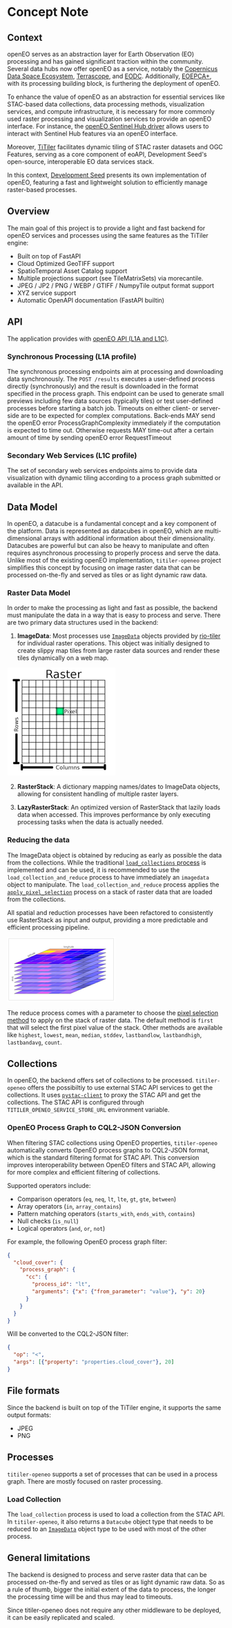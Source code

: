 # Concept Note

## Context

openEO serves as an abstraction layer for Earth Observation (EO) processing and has gained significant traction within the community. Several data hubs now offer openEO as a service, notably the [Copernicus Data Space Ecosystem](https://dataspace.copernicus.eu/analyse/openeo), [Terrascope](https://terrascope.be), and [EODC](https://openeo.cloud/). Additionally, [EOEPCA+](https://eoepca.readthedocs.io/projects/processing/en/latest/design/processing-engine/openeo/), with its processing building block, is furthering the deployment of openEO.

To enhance the value of openEO as an abstraction for essential services like STAC-based data collections, data processing methods, visualization services, and compute infrastructure, it is necessary for more commonly used raster processing and visualization services to provide an openEO interface. For instance, the [openEO Sentinel Hub driver](https://github.com/Open-EO/openeo-sentinelhub-python-driver) allows users to interact with Sentinel Hub features via an openEO interface. 

Moreover, [TiTiler](https://github.com/developmentseed/titiler) facilitates dynamic tiling of STAC raster datasets and OGC Features, serving as a core component of eoAPI, Development Seed's open-source, interoperable EO data services stack.

In this context, [Development Seed](https://developmentseed.org/) presents its own implementation of openEO, featuring a fast and lightweight solution to efficiently manage raster-based processes.

## Overview

The main goal of this project is to provide a light and fast backend for openEO services and processes using the same features as the TiTiler engine:

- Built on top of FastAPI
- Cloud Optimized GeoTIFF support
- SpatioTemporal Asset Catalog support
- Multiple projections support (see TileMatrixSets) via morecantile.
- JPEG / JP2 / PNG / WEBP / GTIFF / NumpyTile output format support
- XYZ service support
- Automatic OpenAPI documentation (FastAPI builtin)

## API

The application provides with [openEO API (L1A and L1C)](https://openeo.org/documentation/1.0/developers/profiles/api.html#api-profiles).

### Synchronous Processing (L1A profile)

The synchronous processing endpoints aim at processing and downloading data synchronously.
The `POST /results` executes a user-defined process directly (synchronously) and the result is downloaded in the format specified in the process graph.
This endpoint can be used to generate small previews including few data sources (typically tiles) or test user-defined processes before starting a batch job.
Timeouts on either client- or server-side are to be expected for complex computations.
Back-ends MAY send the openEO error ProcessGraphComplexity immediately if the computation is expected to time out.
Otherwise requests MAY time-out after a certain amount of time by sending openEO error RequestTimeout

### Secondary Web Services (L1C profile)

The set of secondary web services endpoints aims to provide data visualization with dynamic tiling according to a process graph submitted or available in the API.

## Data Model

In openEO, a datacube is a fundamental concept and a key component of the platform. Data is represented as datacubes in openEO, which are multi-dimensional arrays with additional information about their dimensionality.
Datacubes are powerful but can also be heavy to manipulate and often requires asynchronous processing to properly process and serve the data.
Unlike most of the existing openEO implementation, `titiler-openeo` project simplifies this concept by focusing on image raster data that can be processed on-the-fly and served as tiles or as light dynamic raw data.

### Raster Data Model

In order to make the processing as light and fast as possible, the backend must manipulate the data in a way that is easy to process and serve.
There are two primary data structures used in the backend:

1. **ImageData**: Most processes use [`ImageData`](https://cogeotiff.github.io/rio-tiler/models/#imagedata) objects provided by [rio-tiler](https://cogeotiff.github.io/rio-tiler/) for individual raster operations. This object was initially designed to create slippy map tiles from large raster data sources and render these tiles dynamically on a web map.

![alt text](img/raster.png)

2. **RasterStack**: A dictionary mapping names/dates to ImageData objects, allowing for consistent handling of multiple raster layers.

3. **LazyRasterStack**: An optimized version of RasterStack that lazily loads data when accessed. This improves performance by only executing processing tasks when the data is actually needed.

### Reducing the data

The ImageData object is obtained by reducing as early as possible the data from the collections.
While the traditional [`load_collections` process](https://github.com/sentinel-hub/titiler-openeo/blob/43702f98cbe2b418c4399dbdefd8623af446b237/titiler/openeo/processes/data/load_collection.json#L2) is implemented and can be used, it is recommended to use the `load_collection_and_reduce` process to have immediately an `imagedata` object to manipulate. The `load_collection_and_reduce` process applies the [`apply_pixel_selection`](https://github.com/sentinel-hub/titiler-openeo/blob/main/titiler/openeo/processes/data/apply_pixel_selection.json) process on a stack of raster data that are loaded from the collections.

All spatial and reduction processes have been refactored to consistently use RasterStack as input and output, providing a more predictable and efficient processing pipeline.

![alt text](img/rasterstack.png)

The reduce process comes with a parameter to choose the [pixel selection method](https://github.com/sentinel-hub/titiler-openeo/blob/main/titiler/openeo/processes/data/apply_pixel_selection.json#L24) to apply on the stack of raster data. The default method is `first` that will select the first pixel value of the stack. Other methods are available like `highest`, `lowest`, `mean`, `median`, `stddev`, `lastbandlow`, `lastbandhigh`, `lastbandavg`, `count`.

## Collections

In openEO, the backend offers set of collections to be processed. `titiler-openeo` offers the possibiltiy to use external STAC API services to get the collections.
It uses [`pystac-client`](https://github.com/stac-utils/pystac-client) to proxy the STAC API and get the collections. The STAC API is configured through `TITILER_OPENEO_SERVICE_STORE_URL` environment variable.

### OpenEO Process Graph to CQL2-JSON Conversion

When filtering STAC collections using OpenEO properties, `titiler-openeo` automatically converts OpenEO process graphs to CQL2-JSON format, which is the standard filtering format for STAC API. This conversion improves interoperability between OpenEO filters and STAC API, allowing for more complex and efficient filtering of collections.

Supported operators include:
- Comparison operators (`eq`, `neq`, `lt`, `lte`, `gt`, `gte`, `between`)
- Array operators (`in`, `array_contains`)
- Pattern matching operators (`starts_with`, `ends_with`, `contains`)
- Null checks (`is_null`)
- Logical operators (`and`, `or`, `not`)

For example, the following OpenEO process graph filter:
```json
{
  "cloud_cover": {
    "process_graph": {
      "cc": {
        "process_id": "lt",
        "arguments": {"x": {"from_parameter": "value"}, "y": 20}
      }
    }
  }
}
```

Will be converted to the CQL2-JSON filter:
```json
{
  "op": "<",
  "args": [{"property": "properties.cloud_cover"}, 20]
}
```

## File formats

Since the backend is built on top of the TiTiler engine, it supports the same output formats:

- JPEG
- PNG

## Processes

`titiler-openeo` supports a set of processes that can be used in a process graph. There are mostly focused on raster processing.

### Load Collection

The `load_collection` process is used to load a collection from the STAC API. In `titiler-openeo`, it also returns a `Datacube` object type that needs to be reduced to an [`ImageData`](#reducing-the-data) object type to be used with most of the other process.

## General limitations

The backend is designed to process and serve raster data that can be processed on-the-fly and served as tiles or as light dynamic raw data. So as a rule of thumb, bigger the initial extent of the data to process, the longer the processing time will be and thus may lead to timeouts.

Since titiler-openeo does not require any other middleware to be deployed, it can be easily replicated and scaled.
